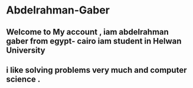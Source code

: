 # Abdelrahman-Gaber
## Welcome to My account , iam abdelrahman gaber from egypt- cairo iam student in Helwan University 
## i like solving problems very much and computer science .
